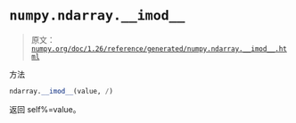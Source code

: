 # `numpy.ndarray.__imod__`

> 原文：[`numpy.org/doc/1.26/reference/generated/numpy.ndarray.__imod__.html`](https://numpy.org/doc/1.26/reference/generated/numpy.ndarray.__imod__.html)

方法

```py
ndarray.__imod__(value, /)
```

返回 self%=value。
